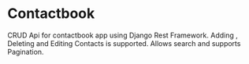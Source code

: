# Contactbook
CRUD Api for contactbook app using Django Rest Framework.
Adding , Deleting and Editing Contacts is supported.
Allows search and supports Pagination.
